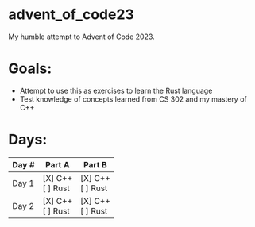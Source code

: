 # advent_of_code23
My humble attempt to Advent of Code 2023.

# Goals:
* Attempt to use this as exercises to learn the Rust language
* Test knowledge of concepts learned from CS 302 and my mastery of C++

# **Days**:
|Day #|Part A|Part B|
|-----|------|------|
|Day 1|[X] C++ <br> [ ] Rust |[X] C++ <br> [ ] Rust|
|Day 2|[X] C++ <br> [ ] Rust |[X] C++ <br> [ ] Rust|

